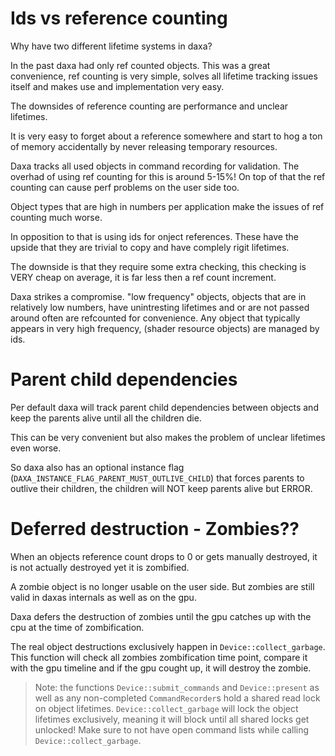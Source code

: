 # Ids vs reference counting

Why have two different lifetime systems in daxa?

In the past daxa had only ref counted objects. This was a great convenience, ref counting is very simple, solves all lifetime tracking issues itself and makes use and implementation very easy.

The downsides of reference counting are performance and unclear lifetimes. 

It is very easy to forget about a reference somewhere and start to hog a ton of memory accidentally by never releasing temporary resources.

Daxa tracks all used objects in command recording for validation. The overhad of using ref counting for this is around 5-15%! On top of that the ref counting can cause perf problems on the user side too.

Object types that are high in numbers per application make the issues of ref counting much worse. 

In opposition to that is using ids for onject references. These have the upside that they are trivial to copy and have complely rigit lifetimes. 

The downside is that they require some extra checking, this checking is VERY cheap on average, it is far less then a ref count increment.

Daxa strikes a compromise. "low frequency" objects, objects that are in relatively low numbers, have unintresting lifetimes and or are not passed around often are refcounted for convenience.
Any object that typically appears in very high frequency, (shader resource objects) are managed by ids.

# Parent child dependencies

Per default daxa will track parent child dependencies between objects and keep the parents alive until all the children die.

This can be very convenient but also makes the problem of unclear lifetimes even worse.

So daxa also has an optional instance flag (`DAXA_INSTANCE_FLAG_PARENT_MUST_OUTLIVE_CHILD`) that forces parents to outlive their children, the children will NOT keep parents alive but ERROR.

# Deferred destruction - Zombies??

When an objects reference count drops to 0 or gets manually destroyed, it is not actually destroyed yet it is zombified.

A zombie object is no longer usable on the user side. But zombies are still valid in daxas internals as well as on the gpu.

Daxa defers the destruction of zombies until the gpu catches up with the cpu at the time of zombification.

The real object destructions exclusively happen in `Device::collect_garbage`. This function will check all zombies zombification time point, compare it with the gpu timeline and if the gpu cought up, it will destroy the zombie.

> Note: the functions `Device::submit_commands` and `Device::present` as well as any non-completed `CommandRecorder`s hold a shared read lock on object lifetimes. `Device::collect_garbage` will lock the object lifetimes exclusively, meaning it will block until all shared locks get unlocked! Make sure to not have open command lists while calling `Device::collect_garbage`.